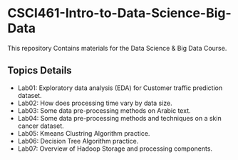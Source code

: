 # CSCI461-Intro-to-Data-Science-Big-Data

This repository Contains materials for the Data Science & Big Data Course.

## Topics Details

* Lab01: Exploratory data analysis (EDA) for Customer traffic prediction dataset.
* Lab02: How does processing time vary by data size.
* Lab03: Some data pre-processing methods on Arabic text.
* Lab04: Some data pre-processing methods and techniques on a skin cancer dataset.
* Lab05: Kmeans Clustring Algorithm practice.
* Lab06: Decision Tree Algorithm practice.
* Lab07: Overview of Hadoop Storage and processing components.
